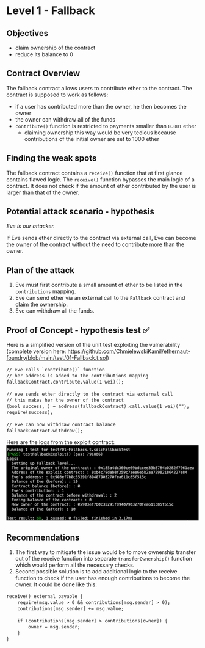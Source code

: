# Level 1 - Fallback
## Objectives
- claim ownership of the contract
- reduce its balance to 0

## Contract Overview
The fallback contract allows users to contribute ether to the contract. The contract is supposed to work as follows:
- if a user has contributed more than the owner, he then becomes the owner
- the owner can withdraw all of the funds
- `contribute()` function is restricted to payments smaller than `0.001` ether
	- claiming ownership this way would be very tedious because contributions of the initial owner are set to 1000 ether

## Finding the weak spots
The fallback contract contains a `receive()` function that at first glance contains flawed logic. The `receive()` function bypasses the main logic of a contract. It does not check if the amount of ether contributed by the user is larger than that of the owner. 

## Potential attack scenario - hypothesis
*Eve is our attacker.*

If Eve sends ether directly to the contract via external call, Eve can become the owner of the contract without the need to contribute more than the owner. 

## Plan of the attack
1. Eve must first contribute a small amount of ether to be listed in the `contributions` mapping. 
2. Eve can send ether via an external call to the `Fallback` contract and claim the ownership.
3. Eve can withdraw all the funds.

## Proof of Concept - hypothesis test ✅
Here is a simplified version of the unit test exploiting the vulnerability (complete version here: https://github.com/ChmielewskiKamil/ethernaut-foundry/blob/main/test/01-Fallback.t.sol)

```solidity
// eve calls `contribute()` function
// her address is added to the contributions mapping
fallbackContract.contribute.value(1 wei)();

// eve sends ether directly to the contract via external call
// this makes her the owner of the contract
(bool success, ) = address(fallbackContract).call.value(1 wei)("");
require(success);

// eve can now withdraw contract balance
fallbackContract.withdraw();
```

Here are the logs from the exploit contract:
![alt text](https://github.com/ChmielewskiKamil/ethernaut-foundry/blob/main/img/Fallback.png?raw=true)

## Recommendations
1. The first way to mitigate the issue would be to move ownership transfer out of the receive function into separate `transferOwnership()` function which would perform all the necessary checks.
2. Second possible solution is to add additional logic to the receive function to check if the user has enough contributions to become the owner. It could be done like this:
```solidity
receive() external payable {
	require(msg.value > 0 && contributions[msg.sender] > 0);
	contributions[msg.sender] += msg.value;
	
	if (contributions[msg.sender] > contributions[owner]) {
		owner = msg.sender;
	}
}
```